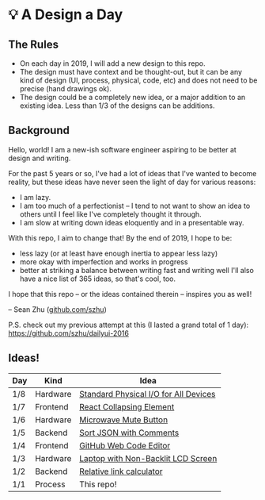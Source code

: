 # :bulb: A Design a Day

## The Rules

- On each day in 2019, I will add a new design to this repo.
- The design must have context and be thought-out, but it can be any kind of design (UI, process, physical, code, etc) and does not need to be precise (hand drawings ok).
- The design could be a completely new idea, or a major addition to an existing idea. Less than 1/3 of the designs can be additions.

## Background

Hello, world! I am a new-ish software engineer aspiring to be better at design and writing.

For the past 5 years or so, I've had a lot of ideas that I've wanted to become reality, but these ideas have never seen the light of day for various reasons:
- I am lazy.
- I am too much of a perfectionist – I tend to not want to show an idea to others until I feel like I've completely thought it through.
- I am slow at writing down ideas eloquently and in a presentable way.

With this repo, I aim to change that! By the end of 2019, I hope to be:
- less lazy (or at least have enough inertia to appear less lazy)
- more okay with imperfection and works in progress
- better at striking a balance between writing fast and writing well 
I'll also have a nice list of 365 ideas, so that's cool, too.

I hope that this repo – or the ideas contained therein – inspires you as well!

– Sean Zhu ([github.com/szhu](https://github.com/szhu))

P.S. check out my previous attempt at this (I lasted a grand total of 1 day): https://github.com/szhu/dailyui-2016

## Ideas!

| Day | Kind     | Idea
| --- | -------  | ---------------------
| 1/8 | Hardware | [Standard Physical I/O for All Devices](designs/standard-physical-io-for-all-devices.md)
| 1/7 | Frontend | [React Collapsing Element](designs/react-collapsing-element.md)
| 1/6 | Hardware | [Microwave Mute Button](designs/microwave-mute-button.md)
| 1/5 | Backend  | [Sort JSON with Comments](designs/sort-json-with-comments.md)
| 1/4 | Frontend | [GitHub Web Code Editor](designs/github-web-code-editor.md)
| 1/3 | Hardware | [Laptop with Non-Backlit LCD Screen](designs/laptop-with-non-backlit-lcd-screen.md)
| 1/2 | Backend  | [Relative link calculator](designs/relative-link-calculator.md)
| 1/1 | Process  | This repo!

